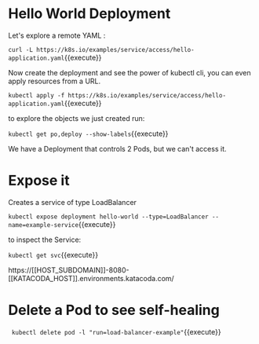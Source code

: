 # Hello World Deployment

Let's explore a remote YAML :

`curl -L https://k8s.io/examples/service/access/hello-application.yaml`{{execute}}


Now create the deployment and see the power of kubectl cli, you can even apply resources from a URL.

`kubectl apply -f https://k8s.io/examples/service/access/hello-application.yaml`{{execute}}


to explore the objects we just created run:

`kubectl get po,deploy --show-labels`{{execute}}

We have a Deployment that controls 2 Pods, but we can't access it.

# Expose it

Creates a service of type LoadBalancer

`kubectl expose deployment hello-world --type=LoadBalancer --name=example-service`{{execute}}

to inspect the Service:

`kubectl get svc`{{execute}}


https://[[HOST_SUBDOMAIN]]-8080-[[KATACODA_HOST]].environments.katacoda.com/


# Delete a Pod to see self-healing


` kubectl delete pod -l "run=load-balancer-example"`{{execute}}
